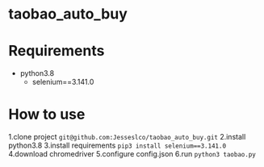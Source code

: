 # taobao_auto_buy

# Requirements
* python3.8
  * selenium==3.141.0
  
# How to use
1.clone project
`git@github.com:Jesseslco/taobao_auto_buy.git`
2.install python3.8
3.install requirements
`pip3 install selenium==3.141.0`
4.download chromedriver
5.configure config.json
6.run
`python3 taobao.py`
